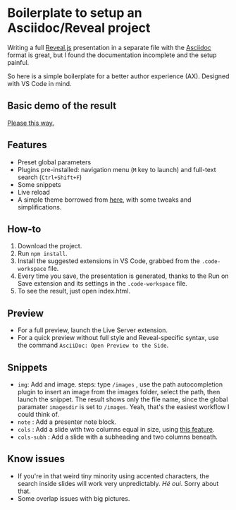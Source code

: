 # Boilerplate to setup an Asciidoc/Reveal project



Writing a full [Reveal.js](https://revealjs.com/) presentation in a separate file with the [Asciidoc](https://docs.asciidoctor.org/reveal.js-converter/latest/) format is great, but I found the documentation incomplete and the setup painful.

So here is a simple boilerplate for a better author experience (AX). Designed with VS Code in mind.


## Basic demo of the result

[Please this way.](https://baptiste-roullin.github.io/boilerplate-asciidoc-revealjs/)


## Features


- Preset global parameters
- Plugins pre-installed: navigation menu (`M` key to launch) and full-text search (`Ctrl+Shift+F`)
- Some snippets
- Live reload
- A simple theme borrowed from [here](https://revealjs-themes.dzello.com/robot-lung.html#), with some tweaks and simplifications.


## How-to

1. Download the project.
2. Run `npm install`.
3. Install the suggested extensions in VS Code, grabbed from the `.code-workspace` file.
4. Every time you save, the presentation is generated, thanks to the Run on Save extension and its settings in the `.code-workspace` file.
5. To see the result, just open index.html.

## Preview

* For a full preview, launch the Live Server extension.
* For a quick preview without full style and Reveal-specific syntax, use the command `AsciiDoc: Open Preview to the Side`.


## Snippets

- `img`: Add and image. steps: type `/images` , use the path autocompletion plugin  to insert an  image from the images folder, select the path, then launch the snippet. The result shows only the file name, since the global paramater `imagesdir` is set to `/images`. Yeah, that's the easiest workflow I could think of.
- `note` : Add a presenter note block.
- `cols` : Add  a slide with two columns equal in size, using [this feature](https://docs.asciidoctor.org/reveal.js-converter/latest/converter/syntax/layout/#columns-layout).
- `cols-subh` : Add  a slide with a subheading and two columns beneath.

## Know issues

- If you're in that weird tiny minority using accented characters, the search inside slides will work very unpredictably. _Hé oui_. Sorry about that.
- Some overlap issues with big pictures.
